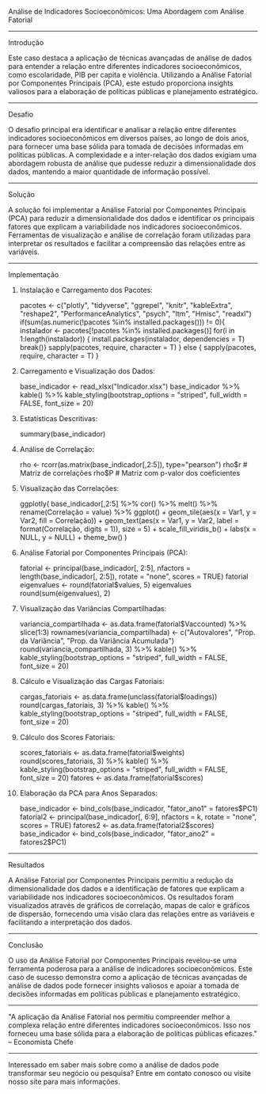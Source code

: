 Análise de Indicadores Socioeconômicos: Uma Abordagem com Análise Fatorial

---

Introdução


Este caso destaca a aplicação de técnicas avançadas de análise de dados para entender a relação entre diferentes indicadores socioeconômicos, como escolaridade, PIB per capita e violência. Utilizando a Análise Fatorial por Componentes Principais (PCA), este estudo proporciona insights valiosos para a elaboração de políticas públicas e planejamento estratégico.

---

Desafio


O desafio principal era identificar e analisar a relação entre diferentes indicadores socioeconômicos em diversos países, ao longo de dois anos, para fornecer uma base sólida para tomada de decisões informadas em políticas públicas. A complexidade e a inter-relação dos dados exigiam uma abordagem robusta de análise que pudesse reduzir a dimensionalidade dos dados, mantendo a maior quantidade de informação possível.

---

Solução


A solução foi implementar a Análise Fatorial por Componentes Principais (PCA) para reduzir a dimensionalidade dos dados e identificar os principais fatores que explicam a variabilidade nos indicadores socioeconômicos. Ferramentas de visualização e análise de correlação foram utilizadas para interpretar os resultados e facilitar a compreensão das relações entre as variáveis.

---

Implementação

1. Instalação e Carregamento dos Pacotes:

   pacotes <- c("plotly", "tidyverse", "ggrepel", "knitr", "kableExtra", "reshape2", "PerformanceAnalytics", "psych", "ltm", "Hmisc", "readxl")
   if(sum(as.numeric(!pacotes %in% installed.packages())) != 0){
     instalador <- pacotes[!pacotes %in% installed.packages()]
     for(i in 1:length(instalador)) {
       install.packages(instalador, dependencies = T)
       break()}
     sapply(pacotes, require, character = T) 
   } else {
     sapply(pacotes, require, character = T) 
   }
   

2. Carregamento e Visualização dos Dados:
   
   base_indicador <- read_xlsx("Indicador.xlsx")
   base_indicador %>%
     kable() %>%
     kable_styling(bootstrap_options = "striped", full_width = FALSE, font_size = 20)
   

3. Estatísticas Descritivas:
   
   summary(base_indicador)
   

4. Análise de Correlação:
   
   rho <- rcorr(as.matrix(base_indicador[,2:5]), type="pearson")
   rho$r  # Matriz de correlações
   rho$P  # Matriz com p-valor dos coeficientes
   

5. Visualização das Correlações:
   
   ggplotly(
     base_indicador[,2:5] %>%
       cor() %>%
       melt() %>%
       rename(Correlação = value) %>%
       ggplot() +
       geom_tile(aes(x = Var1, y = Var2, fill = Correlação)) +
       geom_text(aes(x = Var1, y = Var2, label = format(Correlação, digits = 1)),
                 size = 5) +
       scale_fill_viridis_b() +
       labs(x = NULL, y = NULL) +
       theme_bw()
   )
   

6. Análise Fatorial por Componentes Principais (PCA):
   
   fatorial <- principal(base_indicador[, 2:5], nfactors = length(base_indicador[, 2:5]), rotate = "none", scores = TRUE)
   fatorial
   eigenvalues <- round(fatorial$values, 5)
   eigenvalues
   round(sum(eigenvalues), 2)
   

7. Visualização das Variâncias Compartilhadas:
   
   variancia_compartilhada <- as.data.frame(fatorial$Vaccounted) %>% slice(1:3)
   rownames(variancia_compartilhada) <- c("Autovalores", "Prop. da Variância", "Prop. da Variância Acumulada")
   round(variancia_compartilhada, 3) %>%
     kable() %>%
     kable_styling(bootstrap_options = "striped", full_width = FALSE, font_size = 20)
   

8. Cálculo e Visualização das Cargas Fatoriais:
   
   cargas_fatoriais <- as.data.frame(unclass(fatorial$loadings))
   round(cargas_fatoriais, 3) %>%
     kable() %>%
     kable_styling(bootstrap_options = "striped", full_width = FALSE, font_size = 20)
   

9. Cálculo dos Scores Fatoriais:
   
   scores_fatoriais <- as.data.frame(fatorial$weights)
   round(scores_fatoriais, 3) %>%
     kable() %>%
     kable_styling(bootstrap_options = "striped", full_width = FALSE, font_size = 20)
   fatores <- as.data.frame(fatorial$scores)
   

10. Elaboração da PCA para Anos Separados:

    base_indicador <- bind_cols(base_indicador, "fator_ano1" = fatores$PC1)
    fatorial2 <- principal(base_indicador[, 6:9], nfactors = k, rotate = "none", scores = TRUE)
    fatores2 <- as.data.frame(fatorial2$scores)
    base_indicador <- bind_cols(base_indicador, "fator_ano2" = fatores2$PC1)
  

---

Resultados


A Análise Fatorial por Componentes Principais permitiu a redução da dimensionalidade dos dados e a identificação de fatores que explicam a variabilidade nos indicadores socioeconômicos. Os resultados foram visualizados através de gráficos de correlação, mapas de calor e gráficos de dispersão, fornecendo uma visão clara das relações entre as variáveis e facilitando a interpretação dos dados.

---

Conclusão


O uso da Análise Fatorial por Componentes Principais revelou-se uma ferramenta poderosa para a análise de indicadores socioeconômicos. Este caso de sucesso demonstra como a aplicação de técnicas avançadas de análise de dados pode fornecer insights valiosos e apoiar a tomada de decisões informadas em políticas públicas e planejamento estratégico.

---


"A aplicação da Análise Fatorial nos permitiu compreender melhor a complexa relação entre diferentes indicadores socioeconômicos. Isso nos forneceu uma base sólida para a elaboração de políticas públicas eficazes." – Economista Chefe

---


Interessado em saber mais sobre como a análise de dados pode transformar seu negócio ou pesquisa? Entre em contato conosco ou visite nosso site para mais informações.

